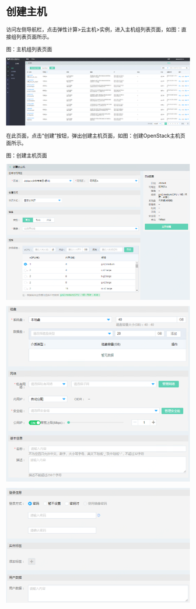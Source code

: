 # 创建主机

访问左侧导航栏，点击弹性计算>云主机>实例，进入主机组列表页面，如图：直接组列表页面所示。

图：主机组列表页面

![vm-1](../../../../image/JD-Cloud-Mesh/vm-1.png)

在此页面，点击“创建”按钮，弹出创建主机页面，如图：创建OpenStack主机页面所示。

图：创建主机页面

![vm-2](../../../../image/JD-Cloud-Mesh/vm-2.png)

![vm-3](../../../../image/JD-Cloud-Mesh/vm-3.png)

![vm-4](../../../../image/JD-Cloud-Mesh/vm-4.png)
